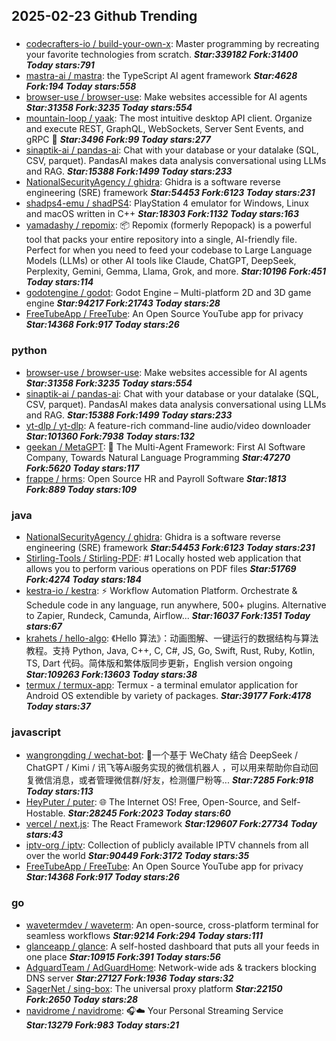 ## 2025-02-23 Github Trending

### 
* [codecrafters-io / build-your-own-x](https://github.com/codecrafters-io/build-your-own-x): Master programming by recreating your favorite technologies from scratch. ***Star:339182 Fork:31400 Today stars:791***
* [mastra-ai / mastra](https://github.com/mastra-ai/mastra): the TypeScript AI agent framework ***Star:4628 Fork:194 Today stars:558***
* [browser-use / browser-use](https://github.com/browser-use/browser-use): Make websites accessible for AI agents ***Star:31358 Fork:3235 Today stars:554***
* [mountain-loop / yaak](https://github.com/mountain-loop/yaak): The most intuitive desktop API client. Organize and execute REST, GraphQL, WebSockets, Server Sent Events, and gRPC 🦬 ***Star:3496 Fork:99 Today stars:277***
* [sinaptik-ai / pandas-ai](https://github.com/sinaptik-ai/pandas-ai): Chat with your database or your datalake (SQL, CSV, parquet). PandasAI makes data analysis conversational using LLMs and RAG. ***Star:15388 Fork:1499 Today stars:233***
* [NationalSecurityAgency / ghidra](https://github.com/NationalSecurityAgency/ghidra): Ghidra is a software reverse engineering (SRE) framework ***Star:54453 Fork:6123 Today stars:231***
* [shadps4-emu / shadPS4](https://github.com/shadps4-emu/shadPS4): PlayStation 4 emulator for Windows, Linux and macOS written in C++ ***Star:18303 Fork:1132 Today stars:163***
* [yamadashy / repomix](https://github.com/yamadashy/repomix): 📦 Repomix (formerly Repopack) is a powerful tool that packs your entire repository into a single, AI-friendly file. Perfect for when you need to feed your codebase to Large Language Models (LLMs) or other AI tools like Claude, ChatGPT, DeepSeek, Perplexity, Gemini, Gemma, Llama, Grok, and more. ***Star:10196 Fork:451 Today stars:114***
* [godotengine / godot](https://github.com/godotengine/godot): Godot Engine – Multi-platform 2D and 3D game engine ***Star:94217 Fork:21743 Today stars:28***
* [FreeTubeApp / FreeTube](https://github.com/FreeTubeApp/FreeTube): An Open Source YouTube app for privacy ***Star:14368 Fork:917 Today stars:26***

### python
* [browser-use / browser-use](https://github.com/browser-use/browser-use): Make websites accessible for AI agents ***Star:31358 Fork:3235 Today stars:554***
* [sinaptik-ai / pandas-ai](https://github.com/sinaptik-ai/pandas-ai): Chat with your database or your datalake (SQL, CSV, parquet). PandasAI makes data analysis conversational using LLMs and RAG. ***Star:15388 Fork:1499 Today stars:233***
* [yt-dlp / yt-dlp](https://github.com/yt-dlp/yt-dlp): A feature-rich command-line audio/video downloader ***Star:101360 Fork:7938 Today stars:132***
* [geekan / MetaGPT](https://github.com/geekan/MetaGPT): 🌟 The Multi-Agent Framework: First AI Software Company, Towards Natural Language Programming ***Star:47270 Fork:5620 Today stars:117***
* [frappe / hrms](https://github.com/frappe/hrms): Open Source HR and Payroll Software ***Star:1813 Fork:889 Today stars:109***

### java
* [NationalSecurityAgency / ghidra](https://github.com/NationalSecurityAgency/ghidra): Ghidra is a software reverse engineering (SRE) framework ***Star:54453 Fork:6123 Today stars:231***
* [Stirling-Tools / Stirling-PDF](https://github.com/Stirling-Tools/Stirling-PDF): #1 Locally hosted web application that allows you to perform various operations on PDF files ***Star:51769 Fork:4274 Today stars:184***
* [kestra-io / kestra](https://github.com/kestra-io/kestra): ⚡ Workflow Automation Platform. Orchestrate & Schedule code in any language, run anywhere, 500+ plugins. Alternative to Zapier, Rundeck, Camunda, Airflow... ***Star:16037 Fork:1351 Today stars:67***
* [krahets / hello-algo](https://github.com/krahets/hello-algo): 《Hello 算法》：动画图解、一键运行的数据结构与算法教程。支持 Python, Java, C++, C, C#, JS, Go, Swift, Rust, Ruby, Kotlin, TS, Dart 代码。简体版和繁体版同步更新，English version ongoing ***Star:109263 Fork:13603 Today stars:38***
* [termux / termux-app](https://github.com/termux/termux-app): Termux - a terminal emulator application for Android OS extendible by variety of packages. ***Star:39177 Fork:4178 Today stars:37***

### javascript
* [wangrongding / wechat-bot](https://github.com/wangrongding/wechat-bot): 🤖一个基于 WeChaty 结合 DeepSeek / ChatGPT / Kimi / 讯飞等Ai服务实现的微信机器人 ，可以用来帮助你自动回复微信消息，或者管理微信群/好友，检测僵尸粉等... ***Star:7285 Fork:918 Today stars:113***
* [HeyPuter / puter](https://github.com/HeyPuter/puter): 🌐 The Internet OS! Free, Open-Source, and Self-Hostable. ***Star:28245 Fork:2023 Today stars:60***
* [vercel / next.js](https://github.com/vercel/next.js): The React Framework ***Star:129607 Fork:27734 Today stars:43***
* [iptv-org / iptv](https://github.com/iptv-org/iptv): Collection of publicly available IPTV channels from all over the world ***Star:90449 Fork:3172 Today stars:35***
* [FreeTubeApp / FreeTube](https://github.com/FreeTubeApp/FreeTube): An Open Source YouTube app for privacy ***Star:14368 Fork:917 Today stars:26***

### go
* [wavetermdev / waveterm](https://github.com/wavetermdev/waveterm): An open-source, cross-platform terminal for seamless workflows ***Star:9214 Fork:294 Today stars:111***
* [glanceapp / glance](https://github.com/glanceapp/glance): A self-hosted dashboard that puts all your feeds in one place ***Star:10915 Fork:391 Today stars:56***
* [AdguardTeam / AdGuardHome](https://github.com/AdguardTeam/AdGuardHome): Network-wide ads & trackers blocking DNS server ***Star:27127 Fork:1936 Today stars:32***
* [SagerNet / sing-box](https://github.com/SagerNet/sing-box): The universal proxy platform ***Star:22150 Fork:2650 Today stars:28***
* [navidrome / navidrome](https://github.com/navidrome/navidrome): 🎧☁️ Your Personal Streaming Service ***Star:13279 Fork:983 Today stars:21***
